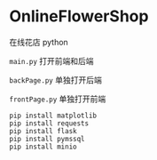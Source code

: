 # OnlineFlowerShop

在线花店 python

`main.py` 打开前端和后端

`backPage.py` 单独打开后端

`frontPage.py` 单独打开前端

```shell
pip install matplotlib
pip install requests
pip install flask
pip install pymssql
pip install minio
```
